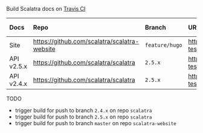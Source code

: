 


Build Scalatra docs on [Travis CI](https://travis-ci.org/dozed/travis-test)

| Docs        | Repo                                          | Branch         | URL                                                            | Built with                                      |
| :---------- | :-------------------------------------------- | :------------- | :------------------------------------------------------------- | :---------------------------------------------- |
| Site        | https://github.com/scalatra/scalatra-website  | `feature/hugo` | https://dozed.github.io/travis-test/                           | [Hugo](https://gohugo.io/)                      |
| API v2.5.x  | https://github.com/scalatra/scalatra          | `2.5.x`        | https://dozed.github.io/travis-test/apidocs/2.5/org/scalatra/  | [sbt-unidoc](https://github.com/sbt/sbt-unidoc) |
| API v2.4.x  | https://github.com/scalatra/scalatra          | `2.5.x`        | https://dozed.github.io/travis-test/apidocs/2.5/org/scalatra/  | [sbt-unidoc](https://github.com/sbt/sbt-unidoc) |




TODO

  - trigger build for push to branch `2.4.x` on repo `scalatra`
  - trigger build for push to branch `2.5.x` on repo `scalatra`
  - trigger build for push to branch `master` on repo `scalatra-website`
